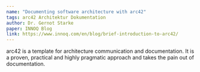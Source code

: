 ```yaml
---
name: "Documenting software architecture with arc42"
tags: arc42 Architektur Dokumentation
author: Dr. Gernot Starke
paper: INNOQ Blog
link: https://www.innoq.com/en/blog/brief-introduction-to-arc42/ 
---
```

arc42 is a template for architecture communication and documentation. 
It is a proven, practical and highly pragmatic approach and takes the pain out of documentation. 
